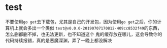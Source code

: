 # test
不要使用`go get`去下载包，尤其是自己的开发包，因为使用`go get`之后，你的计算机上就会多出一个类似
`test@v0.0.0-20190707170812-409cc8532f49`的东西，怎么删都删不掉，也无法更新，也不知道这个
鬼的缓存放在哪儿，这会导致你的代码持续报错，真的是恶魔深渊，弄了一晚上都没解决
